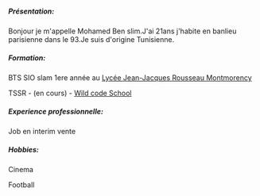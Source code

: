 ##### Présentation:

Bonjour je m'appelle Mohamed Ben slim.J'ai 21ans j'habite en banlieu parisienne dans le 93.Je suis d'origine Tunisienne.

##### Formation:

BTS SIO slam 1ere année au [Lycée Jean-Jacques Rousseau Montmorency](https://lyc-rousseau-montmorency.ac-versailles.fr)

TSSR - (en cours) - [Wild code School](https://www.wildcodeschool.com/?utm_feeditemid=&utm_device=c&utm_term=wild+code+school+formation&utm_source=google&utm_medium=ppc&utm_campaign=FR-GGL-BRAND+CAMPAIGN&hsa_cam=14821000047&hsa_grp=130792156467&hsa_mt=p&hsa_src=g&hsa_ad=629219034671&hsa_acc=4421706736&hsa_net=adwords&hsa_kw=wild+code+school+formation&hsa_tgt=kwd-1843089244925&hsa_ver=3&gad_source=1&gclid=Cj0KCQiA8q--BhDiARIsAP9tKI0j1E1dkgWa60pwG8_rL44pNmfxjtZ34PLJesZCQke1CpZQHDsreX4aAugEEALw_wcB)

##### Experience professionnelle:

Job en interim vente

##### Hobbies:

Cinema

Football
